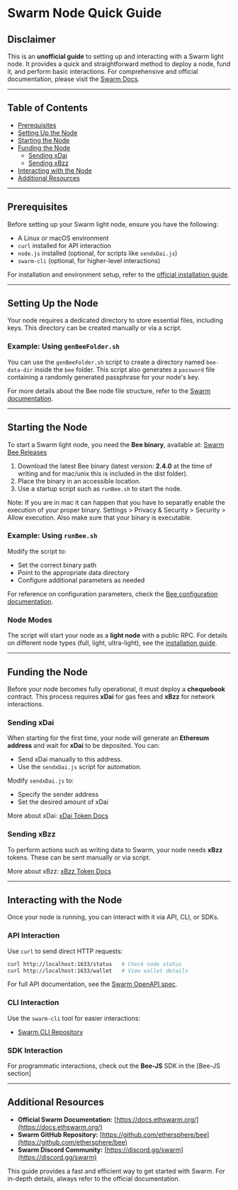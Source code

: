 # Swarm Node Quick Guide

## Disclaimer

This is an **unofficial guide** to setting up and interacting with a Swarm light node. It provides a quick and straightforward method to deploy a node, fund it, and perform basic interactions. For comprehensive and official documentation, please visit the [Swarm Docs](https://docs.ethswarm.org/).

---

## Table of Contents

- [Prerequisites](#prerequisites)
- [Setting Up the Node](#setting-up-the-node)
- [Starting the Node](#starting-the-node)
- [Funding the Node](#funding-the-node)
  - [Sending xDai](#sending-xdai)
  - [Sending xBzz](#sending-xbzz)
- [Interacting with the Node](#interacting-with-the-node)
- [Additional Resources](#additional-resources)

---

## Prerequisites

Before setting up your Swarm light node, ensure you have the following:

- A Linux or macOS environment
- `curl` installed for API interaction
- `node.js` installed (optional, for scripts like `sendxDai.js`)
- `swarm-cli` (optional, for higher-level interactions)

For installation and environment setup, refer to the [official installation guide](https://docs.ethswarm.org/docs/bee/installation/install/).

---

## Setting Up the Node

Your node requires a dedicated directory to store essential files, including keys. This directory can be created manually or via a script.

### Example: Using `genBeeFolder.sh`

You can use the `genBeeFolder.sh` script to create a directory named `bee-data-dir` inside the `bee` folder. This script also generates a `password` file containing a randomly generated passphrase for your node's key.

For more details about the Bee node file structure, refer to the [Swarm documentation](https://docs.ethswarm.org/docs/bee/working-with-bee/backups/#files).

---

## Starting the Node

To start a Swarm light node, you need the **Bee binary**, available at:
[Swarm Bee Releases](https://github.com/ethersphere/bee/releases)

1. Download the latest Bee binary (latest version: **2.4.0** at the time of writing and for mac/unix this is included in the dist folder).
2. Place the binary in an accessible location.
3. Use a startup script such as `runBee.sh` to start the node.

Note: If you are in mac it can happen that you have to separatly enable the execution of your proper binary. Settings > Privacy & Security > Security > Allow execution. Also make sure that your binary is executable.

### Example: Using `runBee.sh`

Modify the script to:

- Set the correct binary path
- Point to the appropriate data directory
- Configure additional parameters as needed

For reference on configuration parameters, check the [Bee configuration documentation](https://docs.ethswarm.org/docs/bee/working-with-bee/configuration/).

### Node Modes

The script will start your node as a **light node** with a public RPC. For details on different node types (full, light, ultra-light), see the [installation guide](https://docs.ethswarm.org/docs/bee/installation/install/#full-node-light-node-ultra-light-node).

---

## Funding the Node

Before your node becomes fully operational, it must deploy a **chequebook** contract. This process requires **xDai** for gas fees and **xBzz** for network interactions.

### Sending xDai

When starting for the first time, your node will generate an **Ethereum address** and wait for **xDai** to be deposited. You can:

- Send xDai manually to this address.
- Use the `sendxDai.js` script for automation.

Modify `sendxDai.js` to:

- Specify the sender address
- Set the desired amount of xDai

More about xDai: [xDai Token Docs](https://docs.ethswarm.org/docs/references/glossary/#xdai-token)

### Sending xBzz

To perform actions such as writing data to Swarm, your node needs **xBzz** tokens. These can be sent manually or via script.

More about xBzz: [xBzz Token Docs](https://docs.ethswarm.org/docs/references/glossary/#xbzz-token)

---

## Interacting with the Node

Once your node is running, you can interact with it via API, CLI, or SDKs.

### API Interaction

Use `curl` to send direct HTTP requests:

```sh
curl http://localhost:1633/status   # Check node status
curl http://localhost:1633/wallet   # View wallet details
```

For full API documentation, see the [Swarm OpenAPI spec](https://github.com/ethersphere/bee/blob/master/openapi/Swarm.yaml).

### CLI Interaction

Use the `swarm-cli` tool for easier interactions:

- [Swarm CLI Repository](https://github.com/ethersphere/swarm-cli)

### SDK Interaction

For programmatic interactions, check out the **Bee-JS** SDK in the [Bee-JS section]

---

## Additional Resources

- **Official Swarm Documentation:** [https://docs.ethswarm.org/](https://docs.ethswarm.org/)
- **Swarm GitHub Repository:** [https://github.com/ethersphere/bee](https://github.com/ethersphere/bee)
- **Swarm Discord Community:** [https://discord.gg/swarm](https://discord.gg/swarm)

This guide provides a fast and efficient way to get started with Swarm. For in-depth details, always refer to the official documentation.
